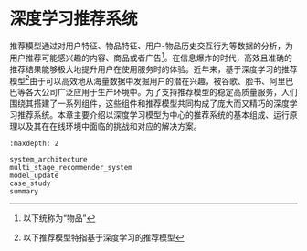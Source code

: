 # 深度学习推荐系统

推荐模型通过对用户特征、物品特征、用户-物品历史交互行为等数据的分析，为用户推荐可能感兴趣的内容、商品或者广告[^1]。在信息爆炸的时代，高效且准确的推荐结果能够极大地提升用户在使用服务时的体验。近年来，基于深度学习的推荐模型[^2]由于可以高效地从海量数据中发掘用户的潜在兴趣，被谷歌、脸书、阿里巴巴等各大公司广泛应用于生产环境中。为了支持推荐模型的稳定高质量服务，人们围绕其搭建了一系列组件，这些组件和推荐模型共同构成了庞大而又精巧的深度学习推荐系统。本章主要介绍以深度学习模型为中心的推荐系统的基本组成、运行原理以及其在在线环境中面临的挑战和对应的解决方案。

```toc
:maxdepth: 2

system_architecture
multi_stage_recommender_system
model_update
case_study
summary
```

[^1]: 以下统称为“物品”
[^2]: 以下推荐模型特指基于深度学习的推荐模型